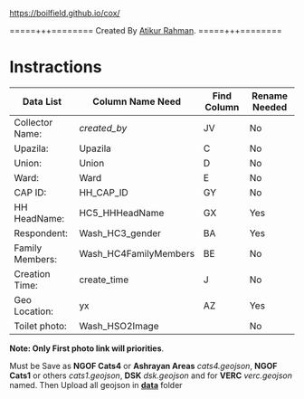 https://boilfield.github.io/cox/

=====+++========
Created By [Atikur Rahman](https://arahmandc.github.io/).
=====+++========

# Instractions

| Data List			     | Column Name Need		     | Find Column		| Rename Needed |
|--------------------|-------------------------|----------------|--------------- |
| Collector Name:	   | *created_by*				     | JV					    | No
| Upazila: 			     | Upazila				         | C					    | No
| Union:				     | Union					         | D					    | No
| Ward:				       | Ward					           | E					    | No
| CAP ID:			       | HH_CAP_ID				       | GY					    | No
| HH HeadName:		   | HC5_HHHeadName			     | GX					    | Yes	
| Respondent:		     | Wash_HC3_gender		     | BA					    | Yes	
| Family Members:	   | Wash_HC4FamilyMembers	 | BE					    | No
| Creation Time:		 | create_time			       | J					    | No
| Geo Location:		   | yx						           | AZ					    | Yes
| Toilet photo:      | Wash_HSO2Image  		     |					      | No |


**Note: Only First photo link will priorities**.

Must be Save as **NGOF Cats4** or **Ashrayan Areas**  *cats4.geojson*, **NGOF Cats1** or others *cats1.geojson*, **DSK** *dsk.geojson* and for **VERC** *verc.geojson* named.
Then Upload all geojson in [**data**](https://github.com/boilfield/cox/tree/master/data) folder 

